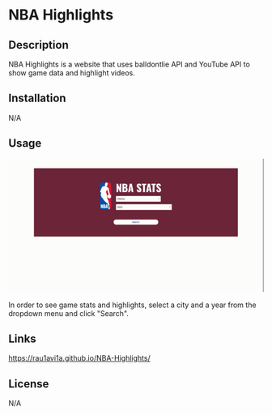 # NBA Highlights

## Description

NBA Highlights is a website that uses balldontlie API and YouTube API to show game data and highlight videos.

## Installation

N/A

## Usage
<img src="assets/gif/NBA-Highlights-tutorial.gif"/>

In order to see game stats and highlights, select a city and a year from the dropdown menu and click "Search". 

## Links

https://rau1avi1a.github.io/NBA-Highlights/

## License

N/A
